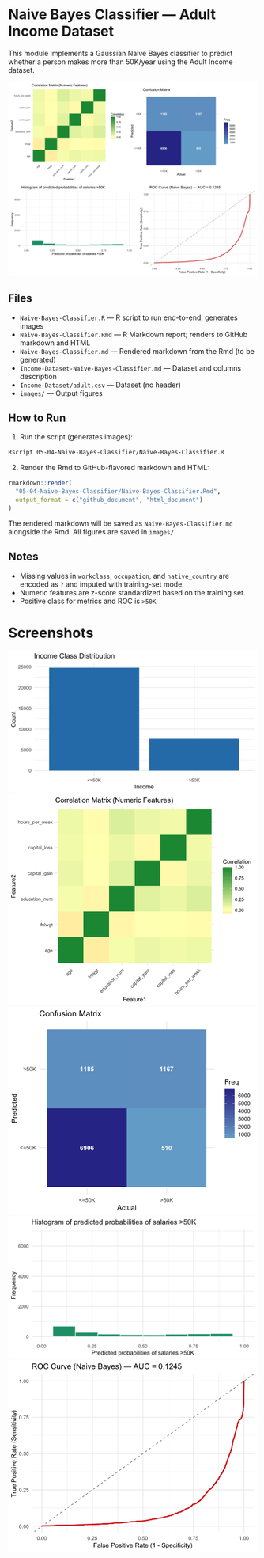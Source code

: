 # Naive Bayes Classifier — Adult Income Dataset

This module implements a Gaussian Naive Bayes classifier to predict whether a person makes more than 50K/year using the Adult Income dataset.

![Combined Naive Bayes Plots](images/combined_naive_bayes_2x2.png)

## Files

- `Naive-Bayes-Classifier.R` — R script to run end-to-end, generates images
- `Naive-Bayes-Classifier.Rmd` — R Markdown report; renders to GitHub markdown and HTML
- `Naive-Bayes-Classifier.md` — Rendered markdown from the Rmd (to be generated)
- `Income-Dataset-Naive-Bayes-Classifier.md` — Dataset and columns description
- `Income-Dataset/adult.csv` — Dataset (no header)
- `images/` — Output figures

## How to Run

1. Run the script (generates images):

```bash
Rscript 05-04-Naive-Bayes-Classifier/Naive-Bayes-Classifier.R
```

2. Render the Rmd to GitHub-flavored markdown and HTML:

```r
rmarkdown::render(
  "05-04-Naive-Bayes-Classifier/Naive-Bayes-Classifier.Rmd",
  output_format = c("github_document", "html_document")
)
```

The rendered markdown will be saved as `Naive-Bayes-Classifier.md` alongside the Rmd. All figures are saved in `images/`.

## Notes

- Missing values in `workclass`, `occupation`, and `native_country` are encoded as `?` and imputed with training-set mode.
- Numeric features are z-score standardized based on the training set.
- Positive class for metrics and ROC is `>50K`.

# Screenshots

![Target Distribution](images/01_target_distribution.png) ![Correlation Matrix](images/02_correlation_matrix.png) ![Confusion Matrix](images/03_confusion_matrix.png) ![Histogram of Predicted Probabilities](images/04_histogram_predicted_probabilities.png) ![ROC Curve](images/05_roc_curve.png)